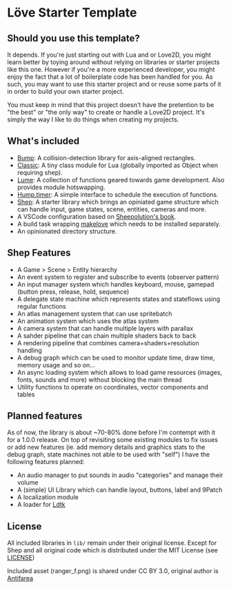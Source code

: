 # Löve Starter Template

## Should you use this template?

It depends. If you're just starting out with Lua and or Love2D, you might learn better by toying around without relying on libraries or starter projects like this one. However if you're a more experienced developer, you might enjoy the fact that a lot of boilerplate code has been handled for you. As such, you may want to use this starter project and or reuse some parts of it in order to build your own starter project.

You must keep in mind that this project doesn't have the pretention to be "the best" or "the only way" to create or handle a Love2D project. It's simply the way I like to do things when creating my projects.

## What's included

* [Bump](https://github.com/kikito/bump.lua): A collision-detection library for axis-aligned rectangles.
* [Classic](https://github.com/rxi/classic): A tiny class module for Lua (globally imported as Object when requiring shep).
* [Lume](https://github.com/rxi/lume): A collection of functions geared towards game development. Also provides module hotswapping.
* [Hump.timer](https://github.com/vrld/hump/blob/master/timer.lua): A simple interface to schedule the execution of functions.
* [Shep](https://github.com/Shepardeon/love2d-starter-template/tree/main/lib/shep): A starter library which brings an opiniated game structure which can handle input, game states, scene, entities, cameras and more.
* A VSCode configuration based on [Sheepolution's book](https://sheepolution.com/learn/book/bonus/vscode).
* A build task wrapping [makelove](https://github.com/pfirsich/makelove) which needs to be installed separately.
* An opinionated directory structure.

## Shep Features

* A Game > Scene > Entity hierarchy
* An event system to register and subscribe to events (observer pattern)
* An input manager system which handles keyboard, mouse, gamepad (button press, release, hold, sequence)
* A delegate state machine which represents states and stateflows using regular functions
* An atlas management system that can use spritebatch
* An animation system which uses the atlas system
* A camera system that can handle multiple layers with parallax
* A sahder pipeline that can chain multiple shaders back to back
* A rendering pipeline that combines camera+shaders+resolution handling
* A debug graph which can be used to monitor update time, draw time, memory usage and so on...
* An async loading system which allows to load game resources (images, fonts, sounds and more) without blocking the main thread
* Utility functions to operate on coordinates, vector components and tables

## Planned features

As of now, the library is about ~70-80% done before I'm contempt with it for a 1.0.0 release. On top of revisiting some existing modules to fix issues or add new features (ie. add memory details and graphics stats to the debug graph, state machines not able to be used with "self") I have the following features planned:

* An audio manager to put sounds in audio "categories" and manage their volume
* A (simple) UI Library which can handle layout, buttons, label and 9Patch
* A localization module
* A loader for [Ldtk](https://ldtk.io/)

## License

All included libraries in `lib/` remain under their original license. Except for Shep and all original code which is distributed under the MIT License (see [LICENSE](https://github.com/Shepardeon/love2d-starter-template/blob/main/LICENSE))

Included asset (ranger_f.png) is shared under CC BY 3.0, original author is [Antifarea](https://opengameart.org/content/antifareas-rpg-sprite-set-1-enlarged-w-transparent-background-fixed)
